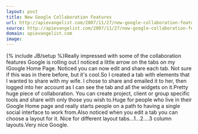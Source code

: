 ```yaml
---
layout: post
title: New Google Collaboration Features
url: http://apievangelist.com/2007/11/27/new-google-collaboration-features/
source: http://apievangelist.com/2007/11/27/new-google-collaboration-features/
domain: apievangelist.com
image: 
---
```

{% include JB/setup %}Really impressed with some of the collaboration features Google is rolling out.I noticed a little arrow on the tabs on my IGoogle Home Page.  Noticed you can now edit and share each tab.  Not sure if this was in there before, but it's cool.So I created a tab with elements that I wanted to share with my wife.  I chose to share and emailed it to her, then logged into her account as I can see the tab and all the widgets on it.Pretty huge piece of collaboration.  You can create project, client or group specific tools and share with only those you wish to.Huge for people who live in their Google Home page and really starts people on a path to having a single social interface to work from.Also noticed when you edit a tab you can choose a layout for it.  Nice for different layout tabs...1...2....3 column layouts.Very nice Google.